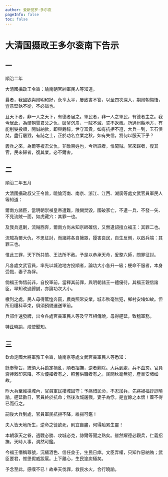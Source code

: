 ```yaml
---
author: 爱新觉罗·多尔衮
pageInfo: false
toc: false
---
```


# 大清国摄政王多尔衮南下告示

## 一

<div class="heti heti--vertical">

順治二年

大清國攝政王令旨：諭南朝官紳軍民人等知道。

曩者，我國欲與爾明和好，永享太平，屢致書不答，以至四次深入，期爾朝悔悟，豈意堅執不從，不必論也。

且天下者，非一人之天下，有德者居之。軍民者，非一人之軍民，有德者主之。我今居此，為爾朝雪君父之仇，破釜沉舟，一賊不滅，誓不返撤。所過州縣地方，有能削髮投順，開誠納款，即與爵祿，世守富貴。如有抗拒不遵，大兵一到，玉石俱焚，盡行屠戮，有誌之士，正於功名立業之秋，如有失信，將何以服天下乎？

義兵之來，為爾等複君父仇，非敵百姓也，今所誅者，惟闖賊。官來歸者，復其官，民來歸者，復其業。必不爾害。

</div>

## 二

<div class="heti heti--vertical">

順治二年五月

大清國攝政叔父王令旨，曉諭河南、南京、浙江、江西、湖廣等處文武官員軍民人等知道：

爾南方諸臣，當明朝崇禎皇帝遭難，陵闕焚毀，國破家亡，不遺一兵、不發一矢、不見流賊一面，如虎藏穴：其罪一也。

及我兵進剿，流賊西奔，爾南方尚未知京師確信，又無遺詔擅立福王：其罪二也。

流賊為爾大仇，不思征討，而諸將各自擁眾，擾害良民，自生反側，以啟兵端：其罪三也。

惟此三罪，天下所共憤、王法所不赦。予是以恭承天命，爰整六師，問罪征討。

凡各處文武官員，率先以城池地方投順者，論功大小各升一級；梗命不服者，本身受戮，妻子為俘。

倘福王悔悟前非，自投軍前，當釋其前罪，與明朝諸王一體優待。其福王親信諸臣，早知改過歸誠，亦論功次大小。

檄到之處，民人毋得驚惶奔竄，農商照常安業，城市秋毫無犯，鄉村安堵如故。但所用糧料草束，俱須預備運送軍前。

兵部作速發牌，出令各處官員軍民人等及早互相傳說，毋得遲延，致稽軍務。

特茲曉諭，咸使聞知。

</div>

## 三

<div class="heti heti--vertical">

欽命定國大將軍豫王令旨，諭南京等處文武官員軍民人等悉知：

餘奉聖旨，統領大兵勘定禍亂，順者招撫，逆者剿除。大兵到處，兵不血刃。官員齎捧敕印來降，不次優擢者有之、照舊供職者有之。民間秋毫無犯，產業安堵如故。

昨大兵至維揚城內，官員軍民攖城固守；予痛惜民命，不忍加兵，先將禍福諄諄曉諭。遲延數日，官員終於抗命；然後攻城屠戮，妻子為俘。是豈餘之本懷！蓋不得已而行之。

嗣後大兵到處，官員軍民抗拒不降，維揚可鑑！

夫人皆天地所生，逆命之徒欲死，則宜自盡，何得貽累生靈！

本朝承天之眷，遇戰必勝、攻城必克，諒爾等聞之熟矣。雖然耀德必觀兵，仁義招撫，天時人事，洞然可鑑。

今福王僭稱尊號，沉緬酒色、信任僉壬，生民日瘁。文臣弄權，只知作惡納賄；武臣要君，惟思假威跋扈。上下離心，生民塗炭極矣。

予念至此，感嘆不已！故奉天伐罪，救民水火，合行曉諭。

</div>
